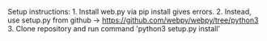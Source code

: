 Setup instructions:
    1. Install web.py via pip install gives errors.
    2. Instead, use setup.py from github -> https://github.com/webpy/webpy/tree/python3
    3. Clone repository and run command 'python3 setup.py install'